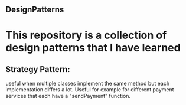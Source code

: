 ## DesignPatterns

# This repository is a collection of design patterns that I have learned

## Strategy Pattern:
useful when multiple classes implement the same method but each implementation differs a lot. Useful for example for different payment services that each have a "sendPayment" function. 
